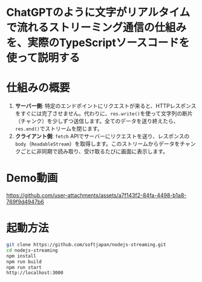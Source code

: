 # ChatGPTのように文字がリアルタイムで流れるストリーミング通信の仕組みを、実際のTypeScriptソースコードを使って説明する


# 仕組みの概要

1.  **サーバー側**: 特定のエンドポイントにリクエストが来ると、HTTPレスポンスをすぐには完了させません。代わりに、`res.write()`を使って文字列の断片（チャンク）を少しずつ送信します。全てのデータを送り終えたら、`res.end()`でストリームを閉じます。
2.  **クライアント側**: `fetch` APIでサーバーにリクエストを送り、レスポンスの`body`（`ReadableStream`）を取得します。このストリームからデータをチャンクごとに非同期で読み取り、受け取るたびに画面に表示します。


# Demo動画

https://github.com/user-attachments/assets/a7f143f2-84fa-4498-b1a8-769f9d4947b6

# 起動方法

```bash
git clone https://github.com/softjapan/nodejs-streaming.git
cd nodejs-streaming
npm install
npm run build
npm run start 
http://localhost:3000

```
